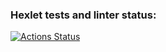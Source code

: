 ### Hexlet tests and linter status:
[![Actions Status](https://github.com/cghael/python-pytest-testing-project-79/workflows/hexlet-check/badge.svg)](https://github.com/cghael/python-pytest-testing-project-79/actions)